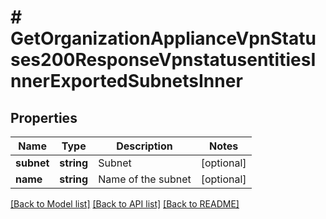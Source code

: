 # # GetOrganizationApplianceVpnStatuses200ResponseVpnstatusentitiesInnerExportedSubnetsInner

## Properties

Name | Type | Description | Notes
------------ | ------------- | ------------- | -------------
**subnet** | **string** | Subnet | [optional]
**name** | **string** | Name of the subnet | [optional]

[[Back to Model list]](../../README.md#models) [[Back to API list]](../../README.md#endpoints) [[Back to README]](../../README.md)
